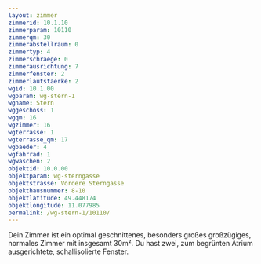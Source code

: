 ```yaml
---
layout: zimmer
zimmerid: 10.1.10
zimmerparam: 10110
zimmerqm: 30
zimmerabstellraum: 0
zimmertyp: 4
zimmerschraege: 0
zimmerausrichtung: 7
zimmerfenster: 2
zimmerlautstaerke: 2
wgid: 10.1.00
wgparam: wg-stern-1
wgname: Stern
wggeschoss: 1
wgqm: 16
wgzimmer: 16
wgterrasse: 1
wgterrasse_qm: 17
wgbaeder: 4
wgfahrrad: 1
wgwaschen: 2
objektid: 10.0.00
objektparam: wg-sterngasse
objektstrasse: Vordere Sterngasse
objekthausnummer: 8-10
objektlatitude: 49.448174
objektlongitude: 11.077985
permalink: /wg-stern-1/10110/
---
```

Dein Zimmer ist ein optimal geschnittenes, besonders großes großzügiges, normales Zimmer mit insgesamt 30m². Du hast zwei, zum begrünten Atrium ausgerichtete, schallisolierte Fenster. 